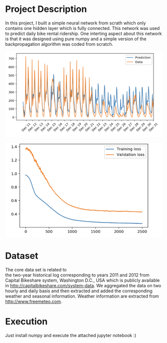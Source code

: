# Project Description
In this project, I built a simple neural network from scrath which only contains one hidden layer which is fully connected. This network was used  to predict daily bike rental ridership. 
One interting aspect about this network is that it was designed using pure numpy and a simple version of the backpropagation algorithm was coded from scratch.

![Network ouput predicting bike rentals](images/project_output.png)

![Network performance](images/project_output2.png)

# Dataset 

The core data set is related to  
the two-year historical log corresponding to years 2011 and 2012 from Capital Bikeshare system, Washington D.C., USA which is 
publicly available in http://capitalbikeshare.com/system-data. We aggregated the data on two hourly and daily basis and then 
extracted and added the corresponding weather and seasonal information. Weather information are extracted from http://www.freemeteo.com. 

# Execution

Just install numpy and execute the attached jupyter notebook :)
